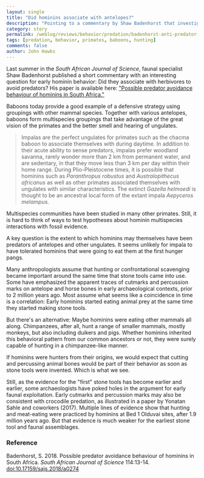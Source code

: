 ```yaml
---
layout: single
title: "Did hominins associate with antelopes?"
description: "Pointing to a commentary by Shaw Badenhorst that investigates an analogy with baboon anti-predator behavior."
category: story
permalink: /weblog/reviews/behavior/predation/badenhorst-anti-predator-associations-2019.html
tags: [predation, behavior, primates, baboons, hunting]
comments: false
author: John Hawks
---
```



Last summer in the <em>South African Journal of Science</em>, faunal specialist Shaw Badenhorst published a short commentary with an interesting question for early hominin behavior: Did they associate with herbivores to avoid predators? His paper is available here: <a href="http://dx.doi.org/10.17159/sajs.2018/a0274">"Possible predator avoidance behaviour of hominins in South Africa."</a>

Baboons today provide a good example of a defensive strategy using groupings with other mammal species. Together with various antelopes, baboons form multispecies groupings that take advantage of the great vision of the primates and the better smell and hearing of ungulates.

<blockquote>Impalas are the perfect ungulates for primates such as the chacma baboon to associate themselves with during daytime. In addition to their acute ability to sense predators, impalas prefer woodland savanna, rarely wonder more than 2 km from permanent water, and are sedentary, in that they move less than 3 km per day within their home range. During Plio-Pleistocene times, it is possible that hominins such as <em>Paranthropus robustus</em> and <em>Australopithecus africanus</em> as well as other primates associated themselves with ungulates with similar characteristics. The extinct <em>Gazella helmoedi</em> is thought to be an ancestral local form of the extant impala <em>Aepyceros melampus.</em></blockquote>

Multispecies communities have been studied in many other primates. Still, it is hard to think of ways to test hypotheses about hominin multispecies interactions with fossil evidence.

A key question is the extent to which hominins may themselves have been predators of antelopes and other ungulates. It seems unlikely for impala to have tolerated hominins that were going to eat them at the first hunger pangs.

Many anthropologists assume that hunting or confrontational scavenging became important around the same time that stone tools came into use. Some have emphasized the apparent traces of cutmarks and percussion marks on antelope and horse bones in early archaeological contexts, prior to 2 million years ago. Most assume what seems like a coincidence in time is a correlation: Early hominins started eating animal prey at the same time they started making stone tools.

But there's an alternative: Maybe hominins were eating other mammals all along. Chimpanzees, after all, hunt a range of smaller mammals, mostly monkeys, but also including duikers and pigs. Whether hominins inherited this behavioral pattern from our common ancestors or not, they were surely capable of hunting in a chimpanzee-like manner.

If hominins were hunters from their origins, we would expect that cutting and percussing animal bones would be part of their behavior as soon as stone tools were invented. Which is what we see.

Still, as the evidence for the "first" stone tools has become earlier and earlier, some archaeologists have poked holes in the argument for early faunal exploitation. Early cutmarks and percussion marks may also be consistent with crocodile predation, as illustrated in a paper by Yonatan Sahle and coworkers (2017). Multiple lines of evidence show that hunting and meat-eating were practiced by hominins at Bed 1 Olduvai sites, after 1.9 million years ago. But that evidence is much weaker for the earliest stone tool and faunal assemblages.



### Reference

<p class="cite">Badenhorst, S. 2018. Possible predator avoidance behaviour of hominins in South Africa. <em>South African Journal of Science</em> 114:13-14. <a href="http://dx.doi.org/10.17159/sajs.2018/a0274">doi:10.17159/sajs.2018/a0274</a>
